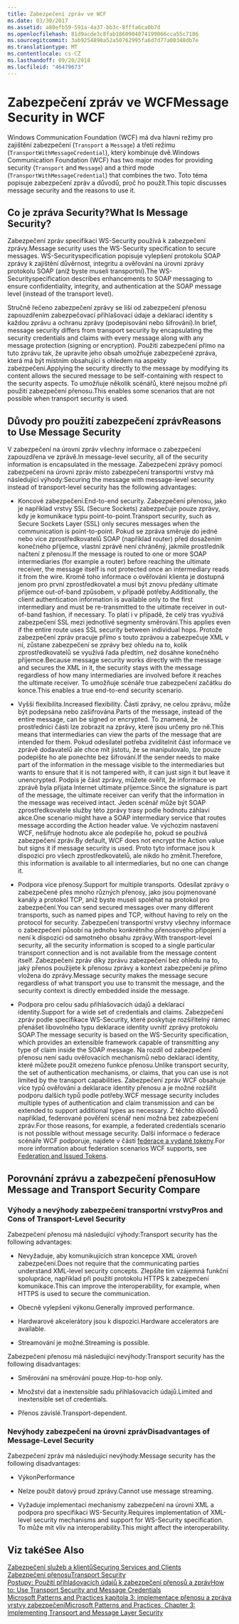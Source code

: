 ```yaml
---
title: Zabezpečení zpráv ve WCF
ms.date: 03/30/2017
ms.assetid: a80efb59-591a-4a37-bb3c-8fffa6ca0b7d
ms.openlocfilehash: 81d9acde3c8fab1860904074199066cca55c7186
ms.sourcegitcommit: 3ab9254890a52a50762995fa6d7d77a00348db7e
ms.translationtype: MT
ms.contentlocale: cs-CZ
ms.lasthandoff: 09/20/2018
ms.locfileid: "46479673"
---
```

# <a name="message-security-in-wcf"></a><span data-ttu-id="72fde-102">Zabezpečení zpráv ve WCF</span><span class="sxs-lookup"><span data-stu-id="72fde-102">Message Security in WCF</span></span>
<span data-ttu-id="72fde-103">Windows Communication Foundation (WCF) má dva hlavní režimy pro zajištění zabezpečení (`Transport` a `Message`) a třetí režimu (`TransportWithMessageCredential`), který kombinuje dvě.</span><span class="sxs-lookup"><span data-stu-id="72fde-103">Windows Communication Foundation (WCF) has two major modes for providing security (`Transport` and `Message`) and a third mode (`TransportWithMessageCredential`) that combines the two.</span></span> <span data-ttu-id="72fde-104">Toto téma popisuje zabezpečení zpráv a důvodů, proč ho použít.</span><span class="sxs-lookup"><span data-stu-id="72fde-104">This topic discusses message security and the reasons to use it.</span></span>  
  
## <a name="what-is-message-security"></a><span data-ttu-id="72fde-105">Co je zpráva Security?</span><span class="sxs-lookup"><span data-stu-id="72fde-105">What Is Message Security?</span></span>  
 <span data-ttu-id="72fde-106">Zabezpečení zpráv specifikaci WS-Security používá k zabezpečení zprávy.</span><span class="sxs-lookup"><span data-stu-id="72fde-106">Message security uses the WS-Security specification to secure messages.</span></span> <span data-ttu-id="72fde-107">WS-Securityspecification popisuje vylepšení protokolu SOAP zprávy k zajištění důvěrnost, integritu a ověřování na úrovni zprávy protokolu SOAP (aniž byste museli transportní).</span><span class="sxs-lookup"><span data-stu-id="72fde-107">The WS-Securityspecification describes enhancements to SOAP messaging to ensure confidentiality, integrity, and authentication at the SOAP message level (instead of the transport level).</span></span>  
  
 <span data-ttu-id="72fde-108">Stručně řečeno zabezpečení zprávy se liší od zabezpečení přenosu zapouzdřením zabezpečovací přihlašovací údaje a deklarací identity s každou zprávu a ochranu zprávy (podepisování nebo šifrování).</span><span class="sxs-lookup"><span data-stu-id="72fde-108">In brief, message security differs from transport security by encapsulating the security credentials and claims with every message along with any message protection (signing or encryption).</span></span> <span data-ttu-id="72fde-109">Použití zabezpečení přímo na tuto zprávu tak, že upravíte jeho obsah umožňuje zabezpečené zpráva, která má být místním obsahující s ohledem na aspekty zabezpečení.</span><span class="sxs-lookup"><span data-stu-id="72fde-109">Applying the security directly to the message by modifying its content allows the secured message to be self-containing with respect to the security aspects.</span></span> <span data-ttu-id="72fde-110">To umožňuje několik scénářů, které nejsou možné při použití zabezpečení přenosu.</span><span class="sxs-lookup"><span data-stu-id="72fde-110">This enables some scenarios that are not possible when transport security is used.</span></span>  
  
## <a name="reasons-to-use-message-security"></a><span data-ttu-id="72fde-111">Důvody pro použití zabezpečení zpráv</span><span class="sxs-lookup"><span data-stu-id="72fde-111">Reasons to Use Message Security</span></span>  
 <span data-ttu-id="72fde-112">V zabezpečení na úrovni zpráv všechny informace o zabezpečení zapouzdřena ve zprávě.</span><span class="sxs-lookup"><span data-stu-id="72fde-112">In message-level security, all of the security information is encapsulated in the message.</span></span> <span data-ttu-id="72fde-113">Zabezpečení zprávy pomocí zabezpečení na úrovni zpráv místo zabezpečení transportní vrstvy má následující výhody:</span><span class="sxs-lookup"><span data-stu-id="72fde-113">Securing the message with message-level security instead of transport-level security has the following advantages:</span></span>  
  
-   <span data-ttu-id="72fde-114">Koncové zabezpečení.</span><span class="sxs-lookup"><span data-stu-id="72fde-114">End-to-end security.</span></span> <span data-ttu-id="72fde-115">Zabezpečení přenosu, jako je například vrstvy SSL (Secure Sockets) zabezpečuje pouze zprávy, kdy je komunikace typu point-to-point.</span><span class="sxs-lookup"><span data-stu-id="72fde-115">Transport security, such as Secure Sockets Layer (SSL) only secures messages when the communication is point-to-point.</span></span> <span data-ttu-id="72fde-116">Pokud se zpráva směruje do jedné nebo více zprostředkovatelů SOAP (například router) před dosažením konečného příjemce, vlastní zprávě není chráněný, jakmile prostředník načtení z přenosu.</span><span class="sxs-lookup"><span data-stu-id="72fde-116">If the message is routed to one or more SOAP intermediaries (for example a router) before reaching the ultimate receiver, the message itself is not protected once an intermediary reads it from the wire.</span></span> <span data-ttu-id="72fde-117">Kromě toho informace o ověřování klienta je dostupná jenom pro první zprostředkovatel a musí být znovu předány ultimate příjemce out-of-band způsobem, v případě potřeby.</span><span class="sxs-lookup"><span data-stu-id="72fde-117">Additionally, the client authentication information is available only to the first intermediary and must be re-transmitted to the ultimate receiver in out-of-band fashion, if necessary.</span></span> <span data-ttu-id="72fde-118">To platí i v případě, že celý tras využívá zabezpečení SSL mezi jednotlivé segmenty směrování.</span><span class="sxs-lookup"><span data-stu-id="72fde-118">This applies even if the entire route uses SSL security between individual hops.</span></span> <span data-ttu-id="72fde-119">Protože zabezpečení zpráv pracuje přímo s touto zprávou a zabezpečuje XML v ní, zůstane zabezpečení se zprávy bez ohledu na to, kolik zprostředkovatelů se využívá řada předtím, než dosáhne konečného příjemce.</span><span class="sxs-lookup"><span data-stu-id="72fde-119">Because message security works directly with the message and secures the XML in it, the security stays with the message regardless of how many intermediaries are involved before it reaches the ultimate receiver.</span></span> <span data-ttu-id="72fde-120">To umožňuje scénáře true zabezpečení začátku do konce.</span><span class="sxs-lookup"><span data-stu-id="72fde-120">This enables a true end-to-end security scenario.</span></span>  
  
-   <span data-ttu-id="72fde-121">Vyšší flexibilita.</span><span class="sxs-lookup"><span data-stu-id="72fde-121">Increased flexibility.</span></span> <span data-ttu-id="72fde-122">Části zprávy, ne celou zprávu, může být podepsána nebo zašifrována.</span><span class="sxs-lookup"><span data-stu-id="72fde-122">Parts of the message, instead of the entire message, can be signed or encrypted.</span></span> <span data-ttu-id="72fde-123">To znamená, že prostředníci části lze zobrazit na zprávy, které jsou určeny pro ně.</span><span class="sxs-lookup"><span data-stu-id="72fde-123">This means that intermediaries can view the parts of the message that are intended for them.</span></span> <span data-ttu-id="72fde-124">Pokud odesílatel potřeba zviditelnit část informace ve zprávě dodavatelů ale chce mít jistotu, že se manipulovalo, lze pouze podepište ho ale ponechte bez šifrování.</span><span class="sxs-lookup"><span data-stu-id="72fde-124">If the sender needs to make part of the information in the message visible to the intermediaries but wants to ensure that it is not tampered with, it can just sign it but leave it unencrypted.</span></span> <span data-ttu-id="72fde-125">Podpis je část zprávy, můžete ověřit, že informace ve zprávě byla přijata Internet ultimate příjemce.</span><span class="sxs-lookup"><span data-stu-id="72fde-125">Since the signature is part of the message, the ultimate receiver can verify that the information in the message was received intact.</span></span> <span data-ttu-id="72fde-126">Jeden scénář může být SOAP zprostředkovatele služby této zprávy trasy podle hodnotu záhlaví akce.</span><span class="sxs-lookup"><span data-stu-id="72fde-126">One scenario might have a SOAP intermediary service that routes message according the Action header value.</span></span> <span data-ttu-id="72fde-127">Ve výchozím nastavení WCF, nešifruje hodnotu akce ale podepíše ho, pokud se používá zabezpečení zpráv.</span><span class="sxs-lookup"><span data-stu-id="72fde-127">By default, WCF does not encrypt the Action value but signs it if message security is used.</span></span> <span data-ttu-id="72fde-128">Proto tyto informace jsou k dispozici pro všech zprostředkovatelů, ale nikdo ho změnit.</span><span class="sxs-lookup"><span data-stu-id="72fde-128">Therefore, this information is available to all intermediaries, but no one can change it.</span></span>  
  
-   <span data-ttu-id="72fde-129">Podpora více přenosy.</span><span class="sxs-lookup"><span data-stu-id="72fde-129">Support for multiple transports.</span></span> <span data-ttu-id="72fde-130">Odesílat zprávy o zabezpečené přes mnoho různých přenosy, jako jsou pojmenované kanály a protokol TCP, aniž byste museli spoléhat na protokol pro zabezpečení.</span><span class="sxs-lookup"><span data-stu-id="72fde-130">You can send secured messages over many different transports, such as named pipes and TCP, without having to rely on the protocol for security.</span></span> <span data-ttu-id="72fde-131">Zabezpečení transportní vrstvy všechny informace o zabezpečení působí na jednoho konkrétního přenosového připojení a není k dispozici od samotného obsahu zprávy.</span><span class="sxs-lookup"><span data-stu-id="72fde-131">With transport-level security, all the security information is scoped to a single particular transport connection and is not available from the message content itself.</span></span> <span data-ttu-id="72fde-132">Zabezpečení zpráv díky zprávu zabezpečení bez ohledu na to, jaký přenos použijete k přenosu zprávy a kontext zabezpečení je přímo vložena do zprávy.</span><span class="sxs-lookup"><span data-stu-id="72fde-132">Message security makes the message secure regardless of what transport you use to transmit the message, and the security context is directly embedded inside the message.</span></span>  
  
-   <span data-ttu-id="72fde-133">Podpora pro celou sadu přihlašovacích údajů a deklarací identity.</span><span class="sxs-lookup"><span data-stu-id="72fde-133">Support for a wide set of credentials and claims.</span></span> <span data-ttu-id="72fde-134">Zabezpečení zpráv podle specifikace WS-Security, které poskytuje rozšiřitelný rámec přenášet libovolného typu deklarace identity uvnitř zprávy protokolu SOAP.</span><span class="sxs-lookup"><span data-stu-id="72fde-134">The message security is based on the WS-Security specification, which provides an extensible framework capable of transmitting any type of claim inside the SOAP message.</span></span> <span data-ttu-id="72fde-135">Na rozdíl od zabezpečení přenosu není sadu ověřovacích mechanismů nebo deklarací identity, které můžete použít omezeno funkce přenosu.</span><span class="sxs-lookup"><span data-stu-id="72fde-135">Unlike transport security, the set of authentication mechanisms, or claims, that you can use is not limited by the transport capabilities.</span></span> <span data-ttu-id="72fde-136">Zabezpečení zpráv WCF obsahuje více typů ověřování a deklarace identity přenosu a je možné rozšířit podporu dalších typů podle potřeby.</span><span class="sxs-lookup"><span data-stu-id="72fde-136">WCF message security includes multiple types of authentication and claim transmission and can be extended to support additional types as necessary.</span></span> <span data-ttu-id="72fde-137">Z těchto důvodů například, federované pověření scénář není možná bez zabezpečení zpráv.</span><span class="sxs-lookup"><span data-stu-id="72fde-137">For those reasons, for example, a federated credentials scenario is not possible without message security.</span></span> <span data-ttu-id="72fde-138">Další informace o federace scénáře WCF podporuje, najdete v části [federace a vydané tokeny](../../../../docs/framework/wcf/feature-details/federation-and-issued-tokens.md).</span><span class="sxs-lookup"><span data-stu-id="72fde-138">For more information about federation scenarios WCF supports, see [Federation and Issued Tokens](../../../../docs/framework/wcf/feature-details/federation-and-issued-tokens.md).</span></span>  
  
## <a name="how-message-and-transport-security-compare"></a><span data-ttu-id="72fde-139">Porovnání zprávu a zabezpečení přenosu</span><span class="sxs-lookup"><span data-stu-id="72fde-139">How Message and Transport Security Compare</span></span>  
  
### <a name="pros-and-cons-of-transport-level-security"></a><span data-ttu-id="72fde-140">Výhody a nevýhody zabezpečení transportní vrstvy</span><span class="sxs-lookup"><span data-stu-id="72fde-140">Pros and Cons of Transport-Level Security</span></span>  
 <span data-ttu-id="72fde-141">Zabezpečení přenosu má následující výhody:</span><span class="sxs-lookup"><span data-stu-id="72fde-141">Transport security has the following advantages:</span></span>  
  
-   <span data-ttu-id="72fde-142">Nevyžaduje, aby komunikujících stran koncepce XML úroveň zabezpečení.</span><span class="sxs-lookup"><span data-stu-id="72fde-142">Does not require that the communicating parties understand XML-level security concepts.</span></span> <span data-ttu-id="72fde-143">Zlepšíte tím vzájemná funkční spolupráce, například při použití protokolu HTTPS k zabezpečení komunikace.</span><span class="sxs-lookup"><span data-stu-id="72fde-143">This can improve the interoperability, for example, when HTTPS is used to secure the communication.</span></span>  
  
-   <span data-ttu-id="72fde-144">Obecně vylepšení výkonu.</span><span class="sxs-lookup"><span data-stu-id="72fde-144">Generally improved performance.</span></span>  
  
-   <span data-ttu-id="72fde-145">Hardwarové akcelerátory jsou k dispozici.</span><span class="sxs-lookup"><span data-stu-id="72fde-145">Hardware accelerators are available.</span></span>  
  
-   <span data-ttu-id="72fde-146">Streamování je možné.</span><span class="sxs-lookup"><span data-stu-id="72fde-146">Streaming is possible.</span></span>  
  
 <span data-ttu-id="72fde-147">Zabezpečení přenosu má následující nevýhody:</span><span class="sxs-lookup"><span data-stu-id="72fde-147">Transport security has the following disadvantages:</span></span>  
  
-   <span data-ttu-id="72fde-148">Směrování na směrování pouze.</span><span class="sxs-lookup"><span data-stu-id="72fde-148">Hop-to-hop only.</span></span>  
  
-   <span data-ttu-id="72fde-149">Množství dat a inextensible sadu přihlašovacích údajů.</span><span class="sxs-lookup"><span data-stu-id="72fde-149">Limited and inextensible set of credentials.</span></span>  
  
-   <span data-ttu-id="72fde-150">Přenos závislé.</span><span class="sxs-lookup"><span data-stu-id="72fde-150">Transport-dependent.</span></span>  
  
### <a name="disadvantages-of-message-level-security"></a><span data-ttu-id="72fde-151">Nevýhody zabezpečení na úrovni zpráv</span><span class="sxs-lookup"><span data-stu-id="72fde-151">Disadvantages of Message-Level Security</span></span>  
 <span data-ttu-id="72fde-152">Zabezpečení zpráv má následující nevýhody:</span><span class="sxs-lookup"><span data-stu-id="72fde-152">Message security has the following disadvantages:</span></span>  
  
-   <span data-ttu-id="72fde-153">Výkon</span><span class="sxs-lookup"><span data-stu-id="72fde-153">Performance</span></span>  
  
-   <span data-ttu-id="72fde-154">Nelze použít datový proud zprávy.</span><span class="sxs-lookup"><span data-stu-id="72fde-154">Cannot use message streaming.</span></span>  
  
-   <span data-ttu-id="72fde-155">Vyžaduje implementaci mechanismy zabezpečení na úrovni XML a podpora pro specifikaci WS-Security.</span><span class="sxs-lookup"><span data-stu-id="72fde-155">Requires implementation of XML-level security mechanisms and support for WS-Security specification.</span></span> <span data-ttu-id="72fde-156">To může mít vliv na interoperability.</span><span class="sxs-lookup"><span data-stu-id="72fde-156">This might affect the interoperability.</span></span>  
  
## <a name="see-also"></a><span data-ttu-id="72fde-157">Viz také</span><span class="sxs-lookup"><span data-stu-id="72fde-157">See Also</span></span>  
 [<span data-ttu-id="72fde-158">Zabezpečení služeb a klientů</span><span class="sxs-lookup"><span data-stu-id="72fde-158">Securing Services and Clients</span></span>](../../../../docs/framework/wcf/feature-details/securing-services-and-clients.md)  
 [<span data-ttu-id="72fde-159">Zabezpečení přenosu</span><span class="sxs-lookup"><span data-stu-id="72fde-159">Transport Security</span></span>](../../../../docs/framework/wcf/feature-details/transport-security.md)  
 [<span data-ttu-id="72fde-160">Postupy: Použití přihlašovacích údajů k zabezpečení přenosů a zpráv</span><span class="sxs-lookup"><span data-stu-id="72fde-160">How to: Use Transport Security and Message Credentials</span></span>](../../../../docs/framework/wcf/feature-details/how-to-use-transport-security-and-message-credentials.md)  
 [<span data-ttu-id="72fde-161">Microsoft Patterns and Practices kapitola 3: implementace přenosu a zpráva vrstvy zabezpečení</span><span class="sxs-lookup"><span data-stu-id="72fde-161">Microsoft Patterns and Practices, Chapter 3: Implementing Transport and Message Layer Security</span></span>](https://go.microsoft.com/fwlink/?LinkId=88897)
